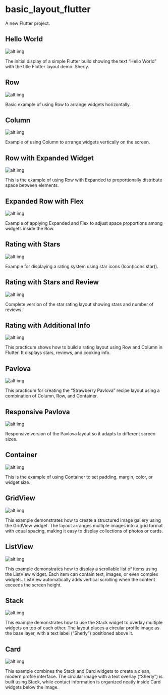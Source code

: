 # basic_layout_flutter

A new Flutter project.

## Hello World

![alt img](img/1.png)

The initial display of a simple Flutter build showing the text “Hello World” with the title Flutter layout demo: Sherly.

## Row

![alt img](img/row.png)

Basic example of using Row to arrange widgets horizontally.

## Column

![alt img](img/column.png)

Example of using Column to arrange widgets vertically on the screen.

## Row with Expanded Widget

![alt img](img/row_expanded.png)

This is the example of using Row with Expanded to proportionally distribute space between elements.

## Expanded Row with Flex

![alt img](img/expanded_flex.png)

Example of applying Expanded and Flex to adjust space proportions among widgets inside the Row.

## Rating with Stars

![alt img](img/star_rating.png)

Example for displaying a rating system using star icons (Icon(Icons.star)).

## Rating with Stars and Review

![alt img](img/star_review.png)

Complete version of the star rating layout showing stars and number of reviews.

## Rating with Additional Info

![alt img](img/rating.png)

This practicum shows how to build a rating layout using Row and Column in Flutter. It displays stars, reviews, and cooking info.

## Pavlova

![alt img](img/pavlova.png)

This practicum for creating the “Strawberry Pavlova” recipe layout using a combination of Column, Row, and Container.

## Responsive Pavlova

![alt img](img/pavlova_responsive.png)

Responsive version of the Pavlova layout so it adapts to different screen sizes.

## Container

![alt img](img/container.png)

This is the example of using Container to set padding, margin, color, or widget size.

## GridView

![alt img](img/grid.gif)

This example demonstrates how to create a structured image gallery using the GridView widget. The layout arranges multiple images into a grid format with equal spacing, making it easy to display collections of photos or cards.

## ListView

![alt img](img/listview.png)

This example demonstrates how to display a scrollable list of items using the ListView widget. Each item can contain text, images, or even complex widgets. ListView automatically adds vertical scrolling when the content exceeds the screen height.

## Stack

![alt img](img/stack.png)

This example demonstrates how to use the Stack widget to overlay multiple widgets on top of each other. The layout places a circular profile image as the base layer, with a text label (“Sherly”) positioned above it.

## Card

![alt img](img/card.png)

This example combines the Stack and Card widgets to create a clean, modern profile interface. The circular image with a text overlay (“Sherly”) is built using Stack, while contact information is organized neatly inside Card widgets below the image.
